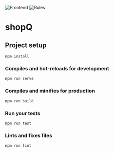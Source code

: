![Frontend](https://github.com/dexmo007/shopq/workflows/Frontend/badge.svg)
![Rules](https://github.com/dexmo007/shopq/workflows/Rules/badge.svg)

# shopQ

## Project setup

```
npm install
```

### Compiles and hot-reloads for development

```
npm run serve
```

### Compiles and minifies for production

```
npm run build
```

### Run your tests

```
npm run test
```

### Lints and fixes files

```
npm run lint
```
